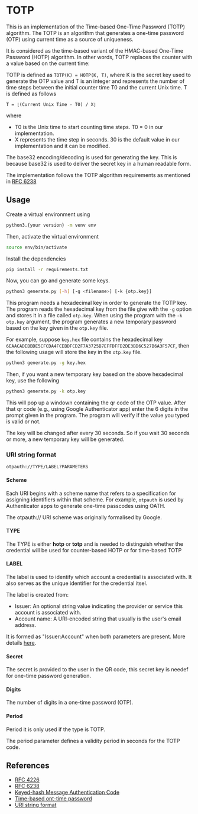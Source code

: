 # TOTP

This is an implementation of the Time-based One-Time Password (TOTP) algorithm. The TOTP is an algorithm that generates a one-time password (OTP) using current time as a source of uniqueness.

It is considered as the time-based variant of the HMAC-based One-Time Password (HOTP) algorithm. In other words, TOTP replaces the counter with a value based on the current time:

TOTP is defined as `TOTP(K) = HOTP(K, T)`, where K is the secret key used to generate the OTP value and T is an integer and represents the number of time steps between the initial counter time T0 and the current Unix time. T is defined as follows

```
T = ⌊(Current Unix Time - T0) / X⌋
```

where
* T0 is the Unix time to start counting time steps. T0 = 0 in our implementation.
* X represents the time step in seconds. 30 is the default value in our implementation and it can be modified.


The base32 encoding/decoding is used for generating the key. This is because base32 is used to deliver the secret key in a human readable form.


The implementation follows the TOTP algorithm requirements as mentioned in [RFC 6238](https://datatracker.ietf.org/doc/html/rfc6238)


## Usage

Create a virtual environment using

```bash
python3.{your version} -m venv env
```

Then, activate the virtual environment

```bash
source env/bin/activate
```

Install the dependencies

```bash
pip install -r requirements.txt
```

Now, you can go and generate some keys.


```bash
python3 generate.py [-h] [-g <filename>] [-k {otp.key}]
```

This program needs a hexadecimal key in order to generate the TOTP key. The program reads the hexadecimal key from the file give with the `-g` option and stores it in a file called `otp.key`. When using the program with the `-k otp.key` argument, the program generates a new temporary password based on the key given in the `otp.key` file.

For example, suppose `key.hex` file contains the hexadecimal key `6EAACADEBBDE5CFCDA4FCEBDFCD2F7A3725B7EFFDFFD2DE3BD6C527B6A3F57CF`, then the following usage will store the key in the `otp.key` file.

```bash
python3 generate.py -g key.hex
```

Then, if you want a new temporary key based on the above hexadecimal key, use the following

```bash
python3 generate.py -k otp.key
```

This will pop up a windown containing the qr code of the OTP value. After that qr code (e.g., using Google Authenticator app) enter the 6 digits in the prompt given in the program. The program will verify if the value you typed is valid or not.

The key will be changed after every 30 seconds. So if you wait 30 seconds or more, a new temporary key will be generated.


### URI string format

`otpauth://TYPE/LABEL?PARAMETERS`


#### Scheme

Each URI begins with a scheme name that refers to a specification for assigning identifiers within that scheme. For example, `otpauth` is used by Authenticator apps to generate one-time passcodes using OATH.

The otpauth:// URI scheme was originally formalised by Google.


#### TYPE

The TYPE is either __hotp__ or __totp__ and is needed to distinguish whether the credential will be used for counter-based HOTP or for time-based TOTP


#### LABEL

The label is used to identify which account a credential is associated with. It also serves as the unique identifier for the credential itsel.

The label is created from:

* Issuer: An optional string value indicating the provider or service this account is associated with.
* Account name: A URI-encoded string that usually is the user's email address.

It is formed as "Issuer:Account" when both parameters are present. More details [here](https://docs.yubico.com/yesdk/users-manual/application-oath/uri-string-format.html).


#### Secret

The secret is provided to the user in the QR code, this secret key is needef for one-time password generation.


#### Digits

The number of digits in a one-time password (OTP).


#### Period

Period it is only used if the type is TOTP.

The period parameter defines a validity period in seconds for the TOTP code.


## References

* [RFC 4226](https://datatracker.ietf.org/doc/html/rfc4226)
* [RFC 6238](https://datatracker.ietf.org/doc/html/rfc6238)
* [Keyed-hash Message Authentication Code](https://en.wikipedia.org/wiki/HMAC)
* [Time-based ont-time password](https://en.wikipedia.org/wiki/Time-based_one-time_password)
* [URI string format](https://docs.yubico.com/yesdk/users-manual/application-oath/uri-string-format.html)
